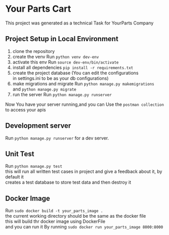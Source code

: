 # Your Parts Cart

This project was generated as a technical Task for YourParts Company

## Project Setup in Local Environment
1. clone the repository
2. create the venv Run `python venv dev-env`
3. activate this env Run `source dev-env/bin/activate`
4. install all dependencies `pip install -r requirements.txt`
5. create the project database (You can edit the configurations \
 in settings.ini to be as your db configurations)
6. make migrations and migrate Run `python manage.py makemigrations`\
  and `python manage.py migrate`
7. run the server Run `python manage.py runserver`

Now You have your server running,and you can Use the `postman collection`\
to access your apis
## Development server

Run `python manage.py runserver` for a dev server.

## Unit Test

Run `python manage.py test` \
this will run all written test cases in project and give a feedback about it, by default it \
creates a test database to store test data and then destroy it



## Docker Image
Run `sudo docker build -t your_parts_image .` \
the current working directory should be the same as the docker file \
this will build thr docker image using DockerFile \
and you can run it By running `sudo docker run your_parts_image 8000:8000`